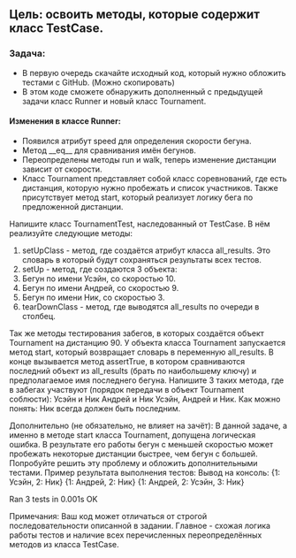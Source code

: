 ## Цель: освоить методы, которые содержит класс TestCase.

### Задача:
- В первую очередь скачайте исходный код, который нужно обложить тестами с GitHub. (Можно скопировать)
- В этом коде сможете обнаружить дополненный с предыдущей задачи класс Runner и новый класс Tournament.
#### Изменения в классе Runner:
- Появился атрибут speed для определения скорости бегуна.
- Метод \_\_eq__ для сравнивания имён бегунов.
- Переопределены методы run и walk, теперь изменение дистанции зависит от скорости.
- Класс Tournament представляет собой класс соревнований, где есть дистанция, которую нужно пробежать и список участников. Также присутствует метод start, который реализует логику бега по предложенной дистанции.

Напишите класс TournamentTest, наследованный от TestCase. В нём реализуйте следующие методы:

1. setUpClass - метод, где создаётся атрибут класса all_results. Это словарь в который будут сохраняться результаты всех тестов.
2. setUp - метод, где создаются 3 объекта:
3. Бегун по имени Усэйн, со скоростью 10.
4. Бегун по имени Андрей, со скоростью 9.
5. Бегун по имени Ник, со скоростью 3.
6. tearDownClass - метод, где выводятся all_results по очереди в столбец.

Так же методы тестирования забегов, в которых создаётся объект Tournament на дистанцию 90. У объекта класса Tournament запускается метод start, который возвращает словарь в переменную all_results. В конце вызывается метод assertTrue, в котором сравниваются последний объект из all_results (брать по наибольшему ключу) и предполагаемое имя последнего бегуна.
Напишите 3 таких метода, где в забегах участвуют (порядок передачи в объект Tournament соблюсти):
Усэйн и Ник
Андрей и Ник
Усэйн, Андрей и Ник.
Как можно понять: Ник всегда должен быть последним.

Дополнительно (не обязательно, не влияет на зачёт):
В данной задаче, а именно в методе start класса Tournament, допущена логическая ошибка. В результате его работы бегун с меньшей скоростью может пробежать некоторые дистанции быстрее, чем бегун с большей.
Попробуйте решить эту проблему и обложить дополнительными тестами.
Пример результата выполнения тестов:
Вывод на консоль:
{1: Усэйн, 2: Ник}
{1: Андрей, 2: Ник}
{1: Андрей, 2: Усэйн, 3: Ник}

Ran 3 tests in 0.001s
OK

Примечания:
Ваш код может отличаться от строгой последовательности описанной в задании. Главное - схожая логика работы тестов и наличие всех перечисленных переопределённых методов из класса TestCase.